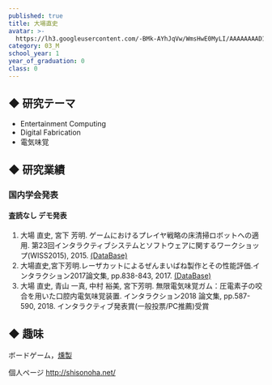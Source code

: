 ```yaml
---
published: true
title: 大場直史
avatar: >-
  https://lh3.googleusercontent.com/-BMk-AYhJqVw/WmsHwE0MyLI/AAAAAAAAD14/xBq74Xxts6QvOc0AdVqwcjo_0nyn7ZwGgCE0YBhgL/oobaProf.JPG
category: 03_M
school_year: 1
year_of_graduation: 0
class: 0
---
```

## ◆ 研究テーマ

* Entertainment Computing
* Digital Fabrication
* 電気味覚

## ◆ 研究業績

### 国内学会発表

#### 査読なし デモ発表

1. 大場 直史, 宮下 芳明. ゲームにおけるプレイヤ戦略の床清掃ロボットへの適用. 第23回インタラクティブシステムとソフトウェアに関するワークショップ(WISS2015), 2015.  [(DataBase)](https://research.miyashita.com/2015/D155/)
2. 大場直史,宮下芳明.レーザカットによるぜんまいばね製作とその性能評価.インタラクション2017論文集, pp.838-843, 2017.  [(DataBase)](https://research.miyashita.com/2017/D178/)
3. 大場 直史, 青山 一真, 中村 裕美, 宮下芳明. 無限電気味覚ガム：圧電素子の咬合を用いた口腔内電気味覚装置. インタラクション2018 論文集, pp.587-590, 2018. インタラクティブ発表賞(一般投票/PC推薦)受賞

## ◆ 趣味

ボードゲーム，[燻製](http://portal.nifty.com/kiji/161019197846_1.htm)

個人ページ
http://shisonoha.net/
